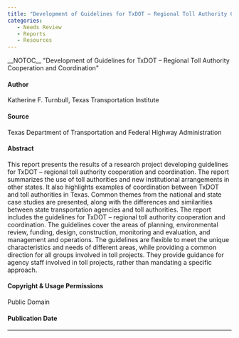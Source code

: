 ```yaml
---
title: "Development of Guidelines for TxDOT – Regional Toll Authority Cooperation and Coordination"
categories:
   - Needs Review
   - Reports
   - Resources
---
```


\_\_NOTOC\_\_
"Development of Guidelines for TxDOT – Regional Toll Authority Cooperation and Coordination"

#### Author

Katherine F. Turnbull, Texas Transportation Institute

#### Source

Texas Department of Transportation and Federal Highway Administration

#### Abstract

This report presents the results of a research project developing guidelines for TxDOT – regional toll authority cooperation and coordination. The report summarizes the use of toll authorities and new institutional arrangements in other states. It also highlights examples of coordination between TxDOT and toll authorities in Texas. Common themes from the national and state case studies are presented, along with the differences and similarities between state transportation agencies and toll authorities.
The report includes the guidelines for TxDOT – regional toll authority cooperation and coordination. The guidelines cover the areas of planning, environmental review, funding, design, construction, monitoring and evaluation, and management and operations. The guidelines are flexible to meet the unique characteristics and needs of different areas, while providing a common direction for all groups involved in toll projects. They provide guidance for agency staff involved in toll projects, rather than mandating a specific approach.

#### Copyright & Usage Permissions

Public Domain

#### Publication Date

------------------------------------------------------------------------

<comments />

